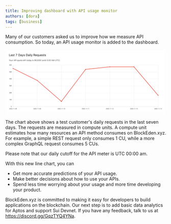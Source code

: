 ```yaml
---
title: Improving dashboard with API usage monitor
authors: [dora]
tags: [business]
---
```


Many of our customers asked us to improve how we measure API consumption. So today, an API usage monitor is added to the dashboard.

![BlockEden.xyz API usage monitor](./block-eden-api-calls-line-charts.png)

The chart above shows a test customer's daily requests in the last seven days. The requests are measured in compute units. A compute unit estimates how many resources an API method consumes on BlockEden.xyz. For example, a simple REST request only consumes 1 CU, while a more complex GraphQL request consumes 5 CUs.

Please note that our daily cutoff for the API meter is UTC 00:00 am.

With this new line chart, you can

- Get more accurate predictions of your API usage.
- Make better decisions about how to use your APIs.
- Spend less time worrying about your usage and more time developing your product.

BlockEden.xyz is committed to making it easy for developers to build applications on the blockchain. Our next step is to add basic data analytics for Aptos and support Sui Devnet. If you have any feedback, talk to us at https://discord.gg/GqzTYQ4YNa.
